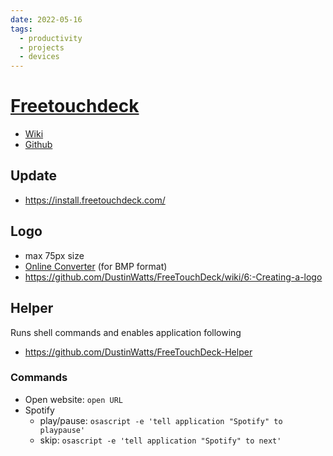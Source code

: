 ```yaml
---
date: 2022-05-16
tags:
  - productivity
  - projects
  - devices
---
```

# [Freetouchdeck](https://freetouchdeck.com/)

- [Wiki](https://github.com/DustinWatts/FreeTouchDeck/wiki)
- [Github](https://github.com/DustinWatts/FreeTouchDeck)

## Update
- https://install.freetouchdeck.com/

## Logo
- max 75px size
- [Online Converter](https://online-converting.com/image/convert2bmp/) (for BMP format)
- https://github.com/DustinWatts/FreeTouchDeck/wiki/6:-Creating-a-logo

## Helper
Runs shell commands and enables application following

- https://github.com/DustinWatts/FreeTouchDeck-Helper

### Commands

- Open website: `open URL`
- Spotify
  - play/pause: `osascript -e 'tell application "Spotify" to playpause'`
  - skip: `osascript -e 'tell application "Spotify" to next'`
